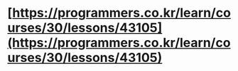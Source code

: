 # [https://programmers.co.kr/learn/courses/30/lessons/43105](https://programmers.co.kr/learn/courses/30/lessons/43105)